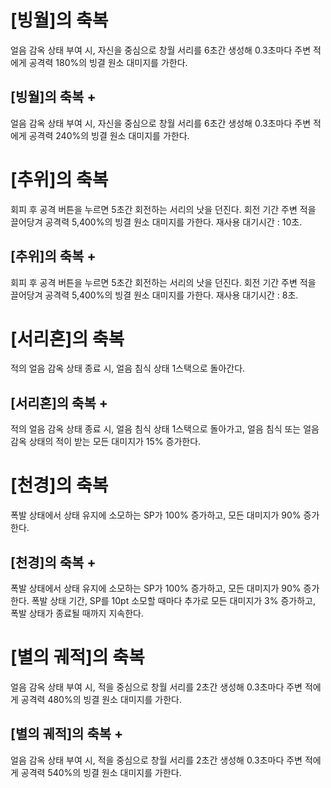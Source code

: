 # [빙월]의 축복

얼음 감옥 상태 부여 시, 자신을 중심으로 창월 서리를 6초간 생성해 0.3초마다 주변 적에게 공격력 180%의 빙결 원소 대미지를 가한다.

## [빙월]의 축복 +

얼음 감옥 상태 부여 시, 자신을 중심으로 창월 서리를 6초간 생성해 0.3초마다 주변 적에게 공격력 240%의 빙결 원소 대미지를 가한다.

# [추위]의 축복

회피 후 공격 버튼을 누르면 5초간 회전하는 서리의 낫을 던진다. 회전 기간 주변 적을 끌어당겨 공격력 5,400%의 빙결 원소 대미지를 가한다. 재사용 대기시간 : 10초.

## [추위]의 축복 +

회피 후 공격 버튼을 누르면 5초간 회전하는 서리의 낫을 던진다. 회전 기간 주변 적을 끌어당겨 공격력 5,400%의 빙결 원소 대미지를 가한다. 재사용 대기시간 : 8초.

# [서리혼]의 축복

적의 얼음 감옥 상태 종료 시, 얼음 침식 상태 1스택으로 돌아간다.

## [서리혼]의 축복 +

적의 얼음 감옥 상태 종료 시, 얼음 침식 상태 1스택으로 돌아가고, 얼음 침식 또는 얼음 감옥 상태의 적이 받는 모든 대미지가 15% 증가한다.

# [천경]의 축복

폭발 상태에서 상태 유지에 소모하는 SP가 100% 증가하고, 모든 대미지가 90% 증가한다.

## [천경]의 축복 +

폭발 상태에서 상태 유지에 소모하는 SP가 100% 증가하고, 모든 대미지가 90% 증가한다. 폭발 상태 기간, SP를 10pt 소모할 때마다 추가로 모든 대미지가 3% 증가하고, 폭발 상태가 종료될 때까지 지속한다.

# [별의 궤적]의 축복

얼음 감옥 상태 부여 시, 적을 중심으로 창월 서리를 2초간 생성해 0.3초마다 주변 적에게 공격력 480%의 빙결 원소 대미지를 가한다.

## [별의 궤적]의 축복 +

얼음 감옥 상태 부여 시, 적을 중심으로 창월 서리를 2초간 생성해 0.3초마다 주변 적에게 공격력 540%의 빙결 원소 대미지를 가한다.
